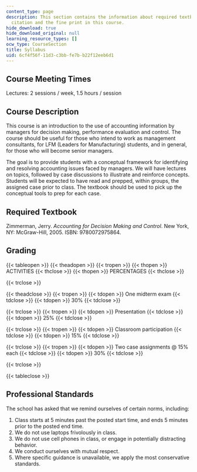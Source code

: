 ```yaml
---
content_type: page
description: This section contains the information about required textbook, recommended
  citation and the fine print in this course.
hide_download: true
hide_download_original: null
learning_resource_types: []
ocw_type: CourseSection
title: Syllabus
uid: 6cf4f56f-11d3-c3bb-fe7b-b22f12eeb6d1
---
```


Course Meeting Times
--------------------

Lectures: 2 sessions / week, 1.5 hours / session

Course Description
------------------

This course is an introduction to the use of accounting information by managers for decision making, performance evaluation and control. The course should be useful for those who intend to work as management consultants, for LFM (Leaders for Manufacturing) students, and in general, for those who will become senior managers.

The goal is to provide students with a conceptual framework for identifying and resolving accounting issues faced by managers. We will have lectures on topics, followed by case discussions to illustrate and reinforce concepts. Students will be expected to have read and prepped, within groups, the assigned case prior to class. The textbook should be used to pick up the conceptual tools to prep for each case.

Required Textbook
-----------------

Zimmerman, Jerry. _Accounting for Decision Making and Control_. New York, NY: McGraw-Hill, 2005. ISBN: 9780072975864.

Grading
-------

{{< tableopen >}}
{{< theadopen >}}
{{< tropen >}}
{{< thopen >}}
ACTIVITIES
{{< thclose >}}
{{< thopen >}}
PERCENTAGES
{{< thclose >}}

{{< trclose >}}

{{< theadclose >}}
{{< tropen >}}
{{< tdopen >}}
One midterm exam
{{< tdclose >}}
{{< tdopen >}}
30%
{{< tdclose >}}

{{< trclose >}}
{{< tropen >}}
{{< tdopen >}}
Presentation
{{< tdclose >}}
{{< tdopen >}}
25%
{{< tdclose >}}

{{< trclose >}}
{{< tropen >}}
{{< tdopen >}}
Classroom participation
{{< tdclose >}}
{{< tdopen >}}
15%
{{< tdclose >}}

{{< trclose >}}
{{< tropen >}}
{{< tdopen >}}
Two case assignments @ 15% each
{{< tdclose >}}
{{< tdopen >}}
30%
{{< tdclose >}}

{{< trclose >}}

{{< tableclose >}}

  

Professional Standards
----------------------

The school has asked that we remind ourselves of certain norms, including:

1.  Class starts at 5 minutes past the posted start time, and ends 5 minutes prior to the posted end time.
2.  We do not use laptops frivolously in class.
3.  We do not use cell phones in class, or engage in potentially distracting behavior.
4.  We conduct ourselves with mutual respect.
5.  Where specific guidance is unavailable, we apply the most conservative standards.